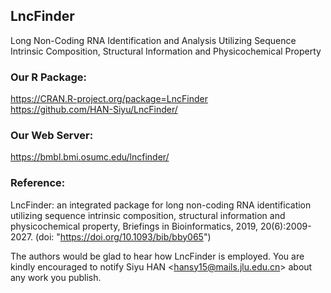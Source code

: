 ## LncFinder
Long Non-Coding RNA Identification and Analysis Utilizing Sequence Intrinsic Composition, Structural Information and Physicochemical Property

### Our R Package: 
https://CRAN.R-project.org/package=LncFinder  
https://github.com/HAN-Siyu/LncFinder/

### Our Web Server:  
https://bmbl.bmi.osumc.edu/lncfinder/
  
### Reference:  
LncFinder: an integrated package for long non-coding RNA identification utilizing sequence intrinsic composition, structural information and physicochemical property, Briefings in Bioinformatics, 2019, 20(6):2009-2027. (doi: "https://doi.org/10.1093/bib/bby065")

The authors would be glad to hear how LncFinder is employed. You are kindly encouraged to notify Siyu HAN &lt;hansy15@mails.jlu.edu.cn&gt; about any work you publish.
